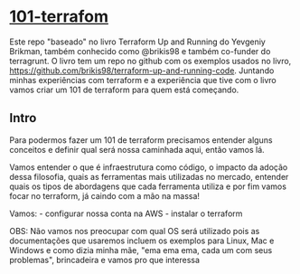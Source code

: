 # [101-terrafom](https://www.github.com/phovmaia/101-terraform)

Este repo "baseado" no livro Terraform Up and Running do Yevgeniy Brikman, também
conhecido como @brikis98 e também co-funder do terragrunt. O livro tem um repo no
github com os exemplos usados no livro, <https://github.com/brikis98/terraform-up-and-running-code>.
Juntando minhas experiências com terraform e a experiência que tive com o livro vamos
criar um 101 de terraform para quem está começando.

## Intro

Para podermos fazer um 101 de terraform precisamos entender alguns conceitos e definir
qual será nossa caminhada aqui, então vamos lá.

Vamos entender o que é infraestrutura como código, o impacto da adoção dessa filosofia,
quais as ferramentas mais utilizadas no mercado, entender quais os tipos de abordagens
que cada ferramenta utiliza e por fim vamos focar no terraform, já caindo com a mão na
massa!

Vamos:
    - configurar nossa conta na AWS
    - instalar o terraform

OBS:
Não vamos nos preocupar com qual OS será utilizado pois as documentações que usaremos
incluem os exemplos para Linux, Mac e Windows e como dizia minha mãe, "ema ema ema,
cada um com seus problemas", brincadeira e vamos pro que interessa

